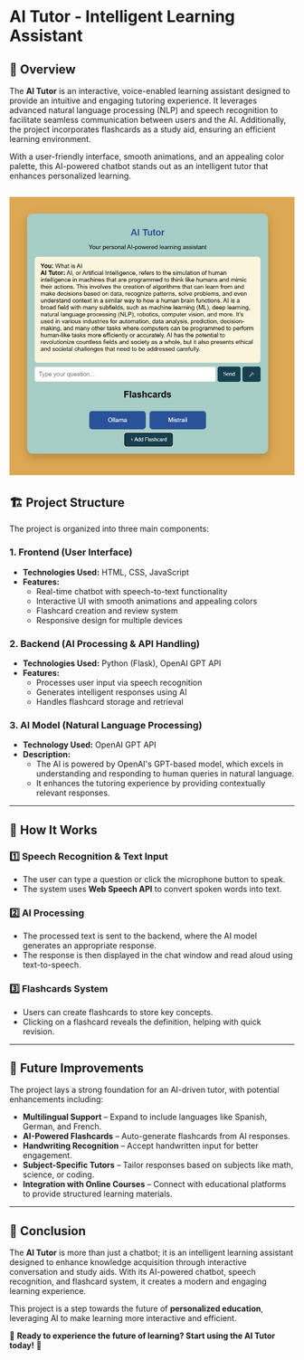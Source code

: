 # AI Tutor - Intelligent Learning Assistant

## 📌 Overview
The **AI Tutor** is an interactive, voice-enabled learning assistant designed to provide an intuitive and engaging tutoring experience. It leverages advanced natural language processing (NLP) and speech recognition to facilitate seamless communication between users and the AI. Additionally, the project incorporates flashcards as a study aid, ensuring an efficient learning environment.

With a user-friendly interface, smooth animations, and an appealing color palette, this AI-powered chatbot stands out as an intelligent tutor that enhances personalized learning.

![Alt Text](https://github.com/Keshav-spec/AI-Tutor/blob/main/Screenshot%202025-03-01%20155453.png?raw=true)
---

## 🏗️ Project Structure
The project is organized into three main components:

### **1. Frontend (User Interface)**
- **Technologies Used:** HTML, CSS, JavaScript
- **Features:**
  - Real-time chatbot with speech-to-text functionality
  - Interactive UI with smooth animations and appealing colors
  - Flashcard creation and review system
  - Responsive design for multiple devices

### **2. Backend (AI Processing & API Handling)**
- **Technologies Used:** Python (Flask), OpenAI GPT API
- **Features:**
  - Processes user input via speech recognition
  - Generates intelligent responses using AI
  - Handles flashcard storage and retrieval

### **3. AI Model (Natural Language Processing)**
- **Technology Used:** OpenAI GPT API
- **Description:**
  - The AI is powered by OpenAI's GPT-based model, which excels in understanding and responding to human queries in natural language.
  - It enhances the tutoring experience by providing contextually relevant responses.

---

## 🎤 How It Works
### **1️⃣ Speech Recognition & Text Input**
- The user can type a question or click the microphone button to speak.
- The system uses **Web Speech API** to convert spoken words into text.

### **2️⃣ AI Processing**
- The processed text is sent to the backend, where the AI model generates an appropriate response.
- The response is then displayed in the chat window and read aloud using text-to-speech.

### **3️⃣ Flashcards System**
- Users can create flashcards to store key concepts.
- Clicking on a flashcard reveals the definition, helping with quick revision.

---

## 🚀 Future Improvements
The project lays a strong foundation for an AI-driven tutor, with potential enhancements including:
- **Multilingual Support** – Expand to include languages like Spanish, German, and French.
- **AI-Powered Flashcards** – Auto-generate flashcards from AI responses.
- **Handwriting Recognition** – Accept handwritten input for better engagement.
- **Subject-Specific Tutors** – Tailor responses based on subjects like math, science, or coding.
- **Integration with Online Courses** – Connect with educational platforms to provide structured learning materials.

---

## 🎯 Conclusion
The **AI Tutor** is more than just a chatbot; it is an intelligent learning assistant designed to enhance knowledge acquisition through interactive conversation and study aids. With its AI-powered chatbot, speech recognition, and flashcard system, it creates a modern and engaging learning experience.

This project is a step towards the future of **personalized education**, leveraging AI to make learning more interactive and efficient.

📌 **Ready to experience the future of learning? Start using the AI Tutor today!** 🚀

